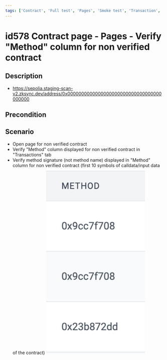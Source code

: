 ```yaml
---
tags: ['Contract', 'Full test', 'Pages', 'Smoke test', 'Transaction', 'Automated', 'Active']
---
```


# id578 Contract page - Pages - Verify "Method" column for non verified contract

## Description
  - https://sepolia.staging-scan-v2.zksync.dev/address/0x0000000000000000000000000000000000000000

## Precondition


## Scenario
- Open page for non verified contract
- Verify "Method" column displayed for non verified contract in "Transactions" tab
- Verify method signature (not method name) displayed in "Method" column for non verified contract (first 10 symbols of calldata/input data of the contract)
  ![Screenshot](../../../../static/img/Pages/Contracts/id578_1.png)